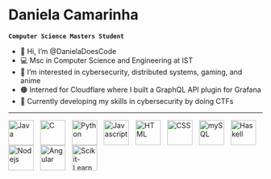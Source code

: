 # Daniela Camarinha

**`Computer Science Masters Student`**
- 👋 Hi, I’m @DanielaDoesCode
- :computer: Msc in Computer Science and Engineering at IST
- 👀 I’m interested in cybersecurity, distributed systems, gaming, and anime
- 🟠 Interned for Cloudflare where I built a GraphQL API plugin for Grafana
- 🐼 Currently developing my skills in cybersecurity by doing CTFs
---
<img align= "left" alt="Java" width="50px" style="padding-right:10px;" src="https://cdn.jsdelivr.net/gh/devicons/devicon/icons/java/java-original.svg"/>
<img align= "left" alt="C" width="50px" style="padding-right:10px;" src="https://cdn.jsdelivr.net/gh/devicons/devicon/icons/c/c-original.svg"/>
<img align= "left" alt="Python" width="50px" style="padding-right:10px;" src="https://cdn.jsdelivr.net/gh/devicons/devicon/icons/python/python-original.svg"/>
<img align= "left" alt="Javascript" width="50px" style="padding-right:10px;" src="https://cdn.jsdelivr.net/gh/devicons/devicon/icons/javascript/javascript-original.svg"/>
<img align= "left" alt="HTML" width="50px" style="padding-right:10px;" src="https://cdn.jsdelivr.net/gh/devicons/devicon/icons/html5/html5-original.svg"/>
<img align= "left" alt="CSS" width="50px" style="padding-right:10px;" src="https://cdn.jsdelivr.net/gh/devicons/devicon/icons/css3/css3-original.svg"/>
<img align= "left" alt="mySQL" width="50px" style="padding-right:10px;" src="https://cdn.jsdelivr.net/gh/devicons/devicon/icons/mysql/mysql-original.svg"/>
<img align= "left" alt="Haskell" width="50px" style="padding-right:10px;" src="https://cdn.jsdelivr.net/gh/devicons/devicon/icons/haskell/haskell-original.svg"/>
<img align= "left" alt="Nodejs" width="50px" style="padding-right:10px;" src="https://cdn.jsdelivr.net/gh/devicons/devicon/icons/nodejs/nodejs-original.svg"/>
<img align= "left" alt="Angular" width="50px" style="padding-right:10px;" src="https://cdn.jsdelivr.net/gh/devicons/devicon/icons/angular/angular-original.svg"/>
<img align= "left" alt="Scikit-Learn" width="50px" style="padding-right:10px;" src="https://cdn.jsdelivr.net/gh/devicons/devicon/icons/scikitlearn/scikitlearn-original.svg"/>
